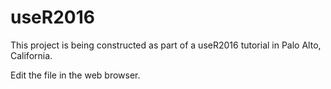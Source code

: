 # useR2016

This project is being constructed as part of a useR2016 tutorial in Palo Alto, California.

Edit the file in the web browser.
